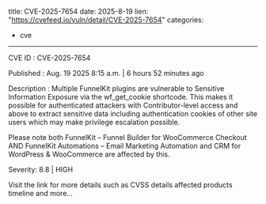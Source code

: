  
title: CVE-2025-7654
date: 2025-8-19
lien: "https://cvefeed.io/vuln/detail/CVE-2025-7654"
categories:
  - cve
---

CVE ID : CVE-2025-7654

Published :  Aug. 19
2025
8:15 a.m. | 6 hours
52 minutes ago

Description : Multiple FunnelKit plugins are vulnerable to Sensitive Information Exposure via the wf_get_cookie shortcode. This makes it possible for authenticated attackers
with Contributor-level access and above
to extract sensitive data including authentication cookies of other site users
which may make privilege escalation possible.

Please note both FunnelKit – Funnel Builder for WooCommerce Checkout AND FunnelKit Automations – Email Marketing Automation and CRM for WordPress & WooCommerce are affected by this.

Severity: 8.8 | HIGH

Visit the link for more details
such as CVSS details
affected products
timeline
and more...
